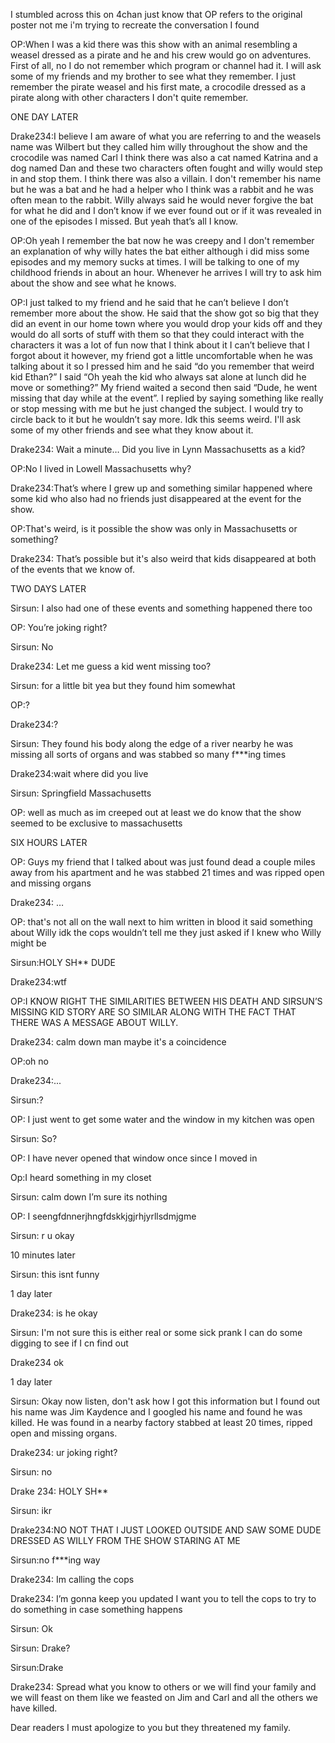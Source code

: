  

I stumbled across this on 4chan just know that OP refers to the original poster not me i'm trying to recreate the conversation I found

OP:When I was a kid there was this show with an animal resembling a weasel dressed as a pirate and he and his crew would go on adventures. First of all, no I do not remember which program or channel had it. I will ask some of my friends and my brother to see what they remember. I just remember the pirate weasel and his first mate, a crocodile dressed as a pirate along with other characters I don't quite remember. 

ONE DAY LATER

Drake234:I believe I am aware of what you are referring to and the weasels name was Wilbert but they called him willy throughout the show and the crocodile was named Carl I think there was also a cat named Katrina and a dog named Dan and these two characters often fought and willy would step in and stop them. I think there was also a villain. I don't remember his name but he was a bat and he had a helper who I think was a rabbit and he was often mean to the rabbit. Willy always said he would never forgive the bat for what he did and I don’t know if we ever found out or if it was revealed in one of the episodes I missed. But yeah that’s all I know. 

OP:Oh yeah I remember the bat now he was creepy and I don't remember an explanation of why willy hates the bat either although i did miss some episodes and my memory sucks at times. I will be talking to one of my childhood friends in about an hour. Whenever he arrives I will try to ask him about the show and see what he knows.

OP:I just talked to my friend and he said that he can’t believe I don’t remember more about the show. He said that the show got so big that they did an event in our home town where you would drop your kids off and they would do all sorts of stuff with them so that they could interact with the characters it was a lot of fun now that I think about it I can’t believe that I forgot about it however, my friend got a little uncomfortable when he was talking about it so I pressed him and he said “do you remember that weird kid Ethan?” I said “Oh yeah the kid who always sat alone at lunch did he move or something?” My friend waited a second then said “Dude, he went missing that day while at the event”. I replied by saying something like really or stop messing with me but he just changed the subject. I would try to circle back to it but he wouldn’t say more. Idk this seems weird. I'll ask some of my other friends and see what they know about it.

Drake234: Wait a minute… Did you live in Lynn Massachusetts as a kid?

OP:No I lived in Lowell Massachusetts why?

Drake234:That’s where I grew up and something similar happened where some kid who also had no friends just disappeared at the event for the show.

OP:That's weird, is it possible the show was only in Massachusetts or something?

Drake234: That’s possible but it's also weird that kids disappeared at both of the events that we know of.

TWO DAYS LATER

Sirsun: I also had one of these events and something happened there too

OP: You’re joking right?

Sirsun: No

Drake234: Let me guess a kid went missing too?

Sirsun: for a little bit yea but they found him somewhat

OP:?

Drake234:?

Sirsun: They found his body along the edge of a river nearby he was missing all sorts of organs and was stabbed so many f\*\*\*ing times

Drake234:wait where did you live

Sirsun: Springfield Massachusetts

OP: well as much as im creeped out at least we do know that the show seemed to be exclusive to massachusetts

SIX HOURS LATER

OP: Guys my friend that I talked about was just found dead a couple miles away from his apartment and he was stabbed 21 times and was ripped open and missing organs

Drake234: …

OP: that's not all on the wall next to him written in blood it said something about Willy idk the cops wouldn’t tell me they just asked if I knew who Willy might be

Sirsun:HOLY SH\*\* DUDE

Drake234:wtf

OP:I KNOW RIGHT THE SIMILARITIES BETWEEN HIS DEATH AND SIRSUN’S MISSING KID STORY ARE SO SIMILAR ALONG WITH THE FACT THAT THERE WAS A MESSAGE ABOUT WILLY.

Drake234: calm down man maybe it's a coincidence

OP:oh no

Drake234:...

Sirsun:?

OP: I just went to get some water and the window in my kitchen was open

Sirsun: So?

OP: I have never opened that window once since I moved in 

Op:I heard something in my closet 

Sirsun: calm down I’m sure its nothing

OP: I seengfdnnerjhngfdskkjgjrhjyrllsdmjgme

Sirsun: r u okay

10 minutes later

Sirsun: this isnt funny

1 day later

Drake234: is he okay

Sirsun: I'm not sure this is either real or some sick prank I can do some digging to see if I cn find out

Drake234 ok

1 day later

Sirsun: Okay now listen, don't ask how I got this information but I found out his name was Jim Kaydence and I googled his name and found he was killed. He was found in a nearby factory stabbed at least 20 times, ripped open and missing organs.

Drake234: ur joking right?

Sirsun: no

Drake 234: HOLY SH\*\*

Sirsun: ikr

Drake234:NO NOT THAT I JUST LOOKED OUTSIDE AND SAW SOME DUDE DRESSED AS WILLY FROM THE SHOW STARING AT ME

Sirsun:no f\*\*\*ing way

Drake234: Im calling the cops

Drake234: I’m gonna keep you updated I want you to tell the cops to try to do something in case something happens

Sirsun: Ok

Sirsun: Drake?

Sirsun:Drake

Drake234: Spread what you know to others or we will find your family and we will feast on them like we feasted on Jim and Carl and all the others we have killed.

Dear readers I must apologize to you but they threatened my family.